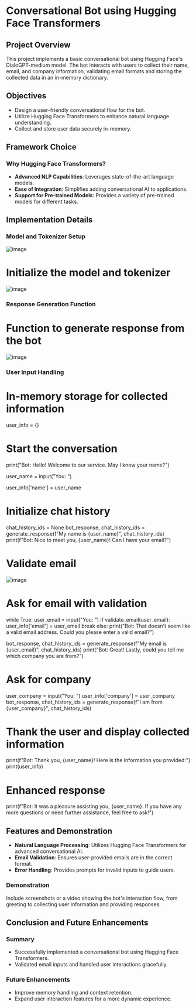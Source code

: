 # Conversational Bot using Hugging Face Transformers

## Project Overview

This project implements a basic conversational bot using Hugging Face's DialoGPT-medium model. The bot interacts with users to collect their name, email, and company information, validating email formats and storing the collected data in an in-memory dictionary.

## Objectives

- Design a user-friendly conversational flow for the bot.
- Utilize Hugging Face Transformers to enhance natural language understanding.
- Collect and store user data securely in-memory.

## Framework Choice

### Why Hugging Face Transformers?

- **Advanced NLP Capabilities**: Leverages state-of-the-art language models.
- **Ease of Integration**: Simplifies adding conversational AI to applications.
- **Support for Pre-trained Models**: Provides a variety of pre-trained models for different tasks.

## Implementation Details

### Model and Tokenizer Setup


![image](https://github.com/tarun261003/WebMobi/assets/122869742/31a337c0-2a69-47a2-a1cc-ac66e2784d24)


# Initialize the model and tokenizer
![image](https://github.com/tarun261003/WebMobi/assets/122869742/d89c23d4-51d7-4fe7-be4e-abd87a64244b)



### Response Generation Function


# Function to generate response from the bot
![image](https://github.com/tarun261003/WebMobi/assets/122869742/26f9162a-f117-4032-8a8e-e905b0e5dff2)




### User Input Handling


# In-memory storage for collected information
user_info = {}

# Start the conversation
print("Bot: Hello! Welcome to our service. May I know your name?")

user_name = input("You: ")

user_info['name'] = user_name


# Initialize chat history
chat_history_ids = None
bot_response, chat_history_ids = generate_response(f"My name is {user_name}", chat_history_ids)
print(f"Bot: Nice to meet you, {user_name}! Can I have your email?")

# Validate email
![image](https://github.com/tarun261003/WebMobi/assets/122869742/d0070109-0501-439c-b943-156f4db72d24)


# Ask for email with validation
while True:
    user_email = input("You: ")
    if validate_email(user_email):
        user_info['email'] = user_email
        break
    else:
        print("Bot: That doesn't seem like a valid email address. Could you please enter a valid email?")

bot_response, chat_history_ids = generate_response(f"My email is {user_email}", chat_history_ids)
print("Bot: Great! Lastly, could you tell me which company you are from?")

# Ask for company
user_company = input("You: ")
user_info['company'] = user_company
bot_response, chat_history_ids = generate_response(f"I am from {user_company}", chat_history_ids)

# Thank the user and display collected information
print(f"Bot: Thank you, {user_name}! Here is the information you provided:")
print(user_info)

# Enhanced response
print(f"Bot: It was a pleasure assisting you, {user_name}. If you have any more questions or need further assistance, feel free to ask!")


## Features and Demonstration

- **Natural Language Processing**: Utilizes Hugging Face Transformers for advanced conversational AI.
- **Email Validation**: Ensures user-provided emails are in the correct format.
- **Error Handling**: Provides prompts for invalid inputs to guide users.

### Demonstration

Include screenshots or a video showing the bot's interaction flow, from greeting to collecting user information and providing responses.

## Conclusion and Future Enhancements

### Summary

- Successfully implemented a conversational bot using Hugging Face Transformers.
- Validated email inputs and handled user interactions gracefully.

### Future Enhancements

- Improve memory handling and context retention.
- Expand user interaction features for a more dynamic experience.
